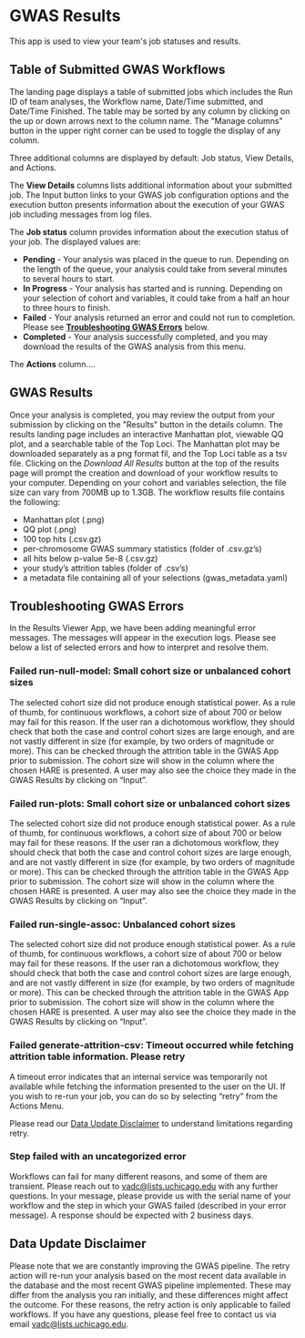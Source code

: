 # **GWAS Results**  

This app is used to view your team's job statuses and results.  

## **Table of Submitted GWAS Workflows**

The landing page displays a table of submitted jobs which includes the Run ID of team analyses, the Workflow name, Date/Time submitted, and Date/Time Finished. The table may be sorted by any column by clicking on the up or down arrows next to the column name. The "Manage columns" button in the upper right corner can be used to toggle the display of any column.

Three additional columns are displayed by default: Job status, View Details, and Actions.  

The **View Details** columns lists additional information about your submitted job. The Input button links to your GWAS job configuration options and the execution button presents information about the execution of your GWAS job including messages from log files.  

The **Job status** column provides information about the execution status of your job.  The displayed values are:

* **Pending** - Your analysis was placed in the queue to run. Depending on the length of the queue, your analysis could take from several minutes to several hours to start.  
* **In Progress** - Your analysis has started and is running. Depending on your selection of cohort and variables, it could take from a half an hour to three hours to finish.  
* **Failed** - Your analysis returned an error and could not run to completion. Please see **[Troubleshooting GWAS Errors](#troubleshooting-gwas-errors)** below.  
* **Completed** - Your analysis successfully completed, and you may download the results of the GWAS analysis from this menu.  

The **Actions** column....

## **GWAS Results**

 Once your analysis is completed, you may review the output from your submission by clicking on the "Results" button in the details column. The results landing page includes an interactive Manhattan plot, viewable QQ plot, and a searchable table of the Top Loci.  The Manhattan plot may be downloaded separately as a png format fil, and the Top Loci table as a tsv file.  Clicking on the *Download All Results* button at the top of the results page will prompt the creation and download of your workflow results to your computer. Depending on your cohort and variables selection, the file size can vary from 700MB up to 1.3GB. The workflow results file contains the following:

* Manhattan plot (.png)  
* QQ plot (.png)  
* 100 top hits (.csv.gz)  
* per-chromosome GWAS summary statistics (folder of .csv.gz’s)  
* all hits below p-value 5e-8 (.csv.gz)  
* your study’s attrition tables (folder of .csv’s)  
* a metadata file containing all of your selections (gwas_metadata.yaml)  

## **Troubleshooting GWAS Errors**  

In the Results Viewer App, we have been adding meaningful error messages. The messages will appear in the execution logs. Please see below a list of selected errors and how to interpret and resolve them.  

### **Failed run-null-model: Small cohort size or unbalanced cohort sizes**

The selected cohort size did not produce enough statistical power. As a rule of thumb, for continuous workflows, a cohort size of about 700 or below may fail for this reason. If the user ran a dichotomous workflow, they should check that both the case and control cohort sizes are large enough, and are not vastly different in size (for example, by two orders of magnitude or more). This can be checked through the attrition table in the GWAS App prior to submission. The cohort size will show in the column where the chosen HARE is presented. A user may also see the choice they made in the GWAS Results by clicking on “Input”.

### **Failed run-plots: Small cohort size or unbalanced cohort sizes**

The selected cohort size did not produce enough statistical power. As a rule of thumb, for continuous workflows, a cohort size of about 700 or below may fail for these reasons. If the user ran a dichotomous workflow, they should check that both the case and control cohort sizes are large enough, and are not vastly different in size (for example, by two orders of magnitude or more). This can be checked through the attrition table in the GWAS App prior to submission. The cohort size will show in the column where the chosen HARE is presented. A user may also see the choice they made in the GWAS Results by clicking on “Input”.

### **Failed run-single-assoc: Unbalanced cohort sizes**

The selected cohort size did not produce enough statistical power. As a rule of thumb, for continuous workflows, a cohort size of about 700 or below may fail for these reasons. If the user ran a dichotomous workflow, they should check that both the case and control cohort sizes are large enough, and are not vastly different in size (for example, by two orders of magnitude or more). This can be checked through the attrition table in the GWAS App prior to submission. The cohort size will show in the column where the chosen HARE is presented. A user may also see the choice they made in the GWAS Results by clicking on “Input”.

### **Failed generate-attrition-csv: Timeout occurred while fetching attrition table information. Please retry**

A timeout error indicates that an internal service was temporarily not available while fetching the information presented to the user on the UI. If you wish to re-run your job, you can do so by selecting “retry” from the Actions Menu.

Please read our [Data Update Disclaimer](#data-update-disclaimer) to understand limitations regarding retry.  

### **Step failed with an uncategorized error**

Workflows can fail for many different reasons, and some of them are transient. Please reach out to [vadc@lists.uchicago.edu](mailto:vadc@lists.uchicago.edu) with any further questions. In your message, please provide us with the serial name of your workflow and the step in which your GWAS failed (described in your error message). A response should be expected with 2 business days.  

## **Data Update Disclaimer**

Please note that we are constantly improving the GWAS pipeline. The retry action will re-run your analysis based on the most recent data available in the database and the most recent GWAS pipeline implemented. These may differ from the analysis you ran initially, and these differences might affect the outcome. For these reasons, the retry action is only applicable to failed workflows. If you have any questions, please feel free to contact us via email  [vadc@lists.uchicago.edu](mailto:vadc@lists.uchicago.edu).
